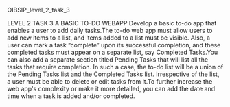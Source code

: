 OIBSIP_level_2_task_3

LEVEL 2 TASK 3 A BASIC TO-DO WEBAPP
Develop a basic to-do app that enables a user to add daily tasks.The to-do web app must allow users to add new items to a list, and items added to a list must be visible. Also, a user can mark a task “complete” upon its successful completion, and these completed tasks must appear on a separate list, say Completed Tasks.You can also add a separate section titled Pending Tasks that will list all the tasks that require completion. In such a case, the to-do list will be a union of the Pending Tasks list and the Completed Tasks list. Irrespective of the list, a user must be able to delete or edit tasks from it.To further increase the web app's complexity or make it more detailed, you can add the date and time when a task is added and/or completed.

